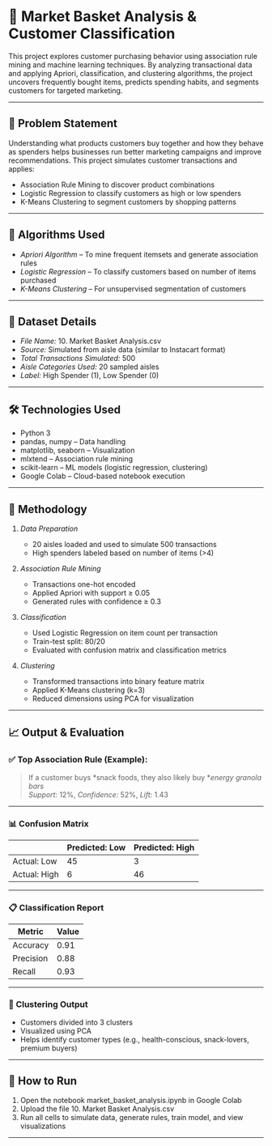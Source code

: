 # 🛒 Market Basket Analysis & Customer Classification

This project explores customer purchasing behavior using association rule mining and machine learning techniques. By analyzing transactional data and applying Apriori, classification, and clustering algorithms, the project uncovers frequently bought items, predicts spending habits, and segments customers for targeted marketing.

---

## 📌 Problem Statement

Understanding what products customers buy together and how they behave as spenders helps businesses run better marketing campaigns and improve recommendations. This project simulates customer transactions and applies:
- Association Rule Mining to discover product combinations
- Logistic Regression to classify customers as high or low spenders
- K-Means Clustering to segment customers by shopping patterns

---

## 🧠 Algorithms Used

- *Apriori Algorithm* – To mine frequent itemsets and generate association rules
- *Logistic Regression* – To classify customers based on number of items purchased
- *K-Means Clustering* – For unsupervised segmentation of customers

---

## 📁 Dataset Details

- *File Name:* 10. Market Basket Analysis.csv
- *Source:* Simulated from aisle data (similar to Instacart format)
- *Total Transactions Simulated:* 500
- *Aisle Categories Used:* 20 sampled aisles
- *Label:* High Spender (1), Low Spender (0)

---

## 🛠 Technologies Used

- Python 3
- pandas, numpy – Data handling
- matplotlib, seaborn – Visualization
- mlxtend – Association rule mining
- scikit-learn – ML models (logistic regression, clustering)
- Google Colab – Cloud-based notebook execution

---

## 🔄 Methodology

1. *Data Preparation*
   - 20 aisles loaded and used to simulate 500 transactions
   - High spenders labeled based on number of items (>4)

2. *Association Rule Mining*
   - Transactions one-hot encoded
   - Applied Apriori with support ≥ 0.05
   - Generated rules with confidence ≥ 0.3

3. *Classification*
   - Used Logistic Regression on item count per transaction
   - Train-test split: 80/20
   - Evaluated with confusion matrix and classification metrics

4. *Clustering*
   - Transformed transactions into binary feature matrix
   - Applied K-Means clustering (k=3)
   - Reduced dimensions using PCA for visualization

---

## 📈 Output & Evaluation

### ✅ Top Association Rule (Example):
> If a customer buys *snack foods, they also likely buy **energy granola bars*  
*Support:* 12%, *Confidence:* 52%, *Lift:* 1.43

---

### 📊 Confusion Matrix

|                | Predicted: Low | Predicted: High |
|----------------|----------------|-----------------|
| Actual: Low    | 45             | 3               |
| Actual: High   | 6              | 46              |

---

### 📋 Classification Report

| Metric     | Value |
|------------|-------|
| Accuracy   | 0.91  |
| Precision  | 0.88  |
| Recall     | 0.93  |

---

### 🎯 Clustering Output

- Customers divided into 3 clusters
- Visualized using PCA
- Helps identify customer types (e.g., health-conscious, snack-lovers, premium buyers)

---

## 🚀 How to Run

1. Open the notebook market_basket_analysis.ipynb in Google Colab
2. Upload the file 10. Market Basket Analysis.csv
3. Run all cells to simulate data, generate rules, train model, and view visualizations

---
